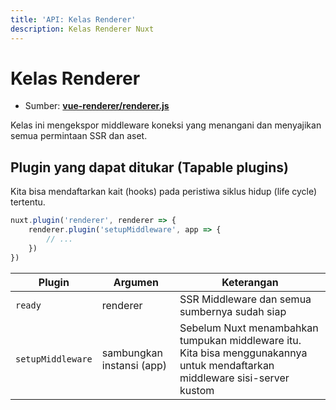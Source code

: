 ```yaml
---
title: 'API: Kelas Renderer'
description: Kelas Renderer Nuxt
---
```


# Kelas Renderer

- Sumber: **[vue-renderer/renderer.js](https://github.com/nuxt/nuxt.js/blob/dev/packages/vue-renderer/src/renderer.js)**

Kelas ini mengekspor middleware koneksi yang menangani dan menyajikan semua permintaan SSR dan aset.

## Plugin yang dapat ditukar (Tapable plugins)

Kita bisa mendaftarkan kait (hooks) pada peristiwa siklus hidup (life cycle) tertentu.

```js
nuxt.plugin('renderer', renderer => {
    renderer.plugin('setupMiddleware', app => {
        // ...
    })
})
```

Plugin | Argumen | Keterangan
--- | --- | ---
`ready` | renderer | SSR Middleware dan semua sumbernya sudah siap
`setupMiddleware` | sambungkan instansi (app) | Sebelum Nuxt menambahkan tumpukan middleware itu. Kita bisa menggunakannya untuk mendaftarkan middleware sisi-server kustom
